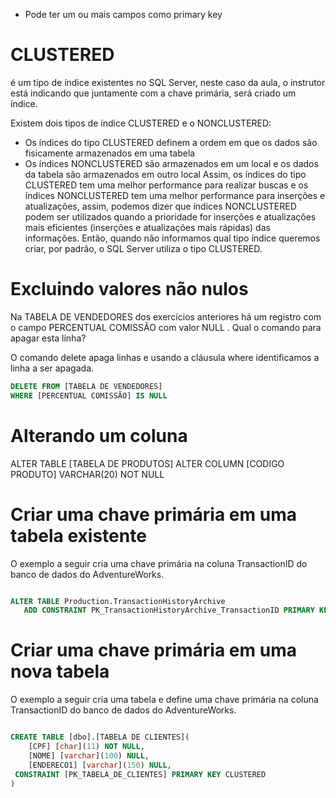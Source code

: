 - Pode ter um ou mais campos como primary key

# CLUSTERED 

é um tipo de índice existentes no SQL Server, neste caso da aula, o instrutor está indicando que juntamente com a chave primária, será criado um índice.

Existem dois tipos de índice CLUSTERED e o NONCLUSTERED:

- Os índices do tipo CLUSTERED definem a ordem em que os dados são fisicamente armazenados em uma tabela
- Os índices NONCLUSTERED são armazenados em um local e os dados da tabela são armazenados em outro local
Assim, os índices do tipo CLUSTERED tem uma melhor performance para realizar buscas e os índices NONCLUSTERED tem uma melhor performance para inserções e atualizações, assim, podemos dizer que índices NONCLUSTERED podem ser utilizados quando a prioridade for inserções e atualizações mais eficientes (inserções e atualizações mais rápidas) das informações. Então, quando não informamos qual tipo índice queremos criar, por padrão, o SQL Server utiliza o tipo CLUSTERED.


# Excluindo valores não nulos

Na TABELA DE VENDEDORES dos exercícios anteriores há um registro com o campo PERCENTUAL COMISSÃO com valor NULL . Qual o comando para apagar esta linha?


O comando delete apaga linhas e usando a cláusula where identificamos a linha a ser apagada.
~~~sql
DELETE FROM [TABELA DE VENDEDORES] 
WHERE [PERCENTUAL COMISSÃO] IS NULL
~~~

# Alterando um coluna
ALTER TABLE [TABELA DE PRODUTOS]
ALTER COLUMN [CODIGO PRODUTO]
VARCHAR(20) NOT NULL


# Criar uma chave primária em uma tabela existente
O exemplo a seguir cria uma chave primária na coluna TransactionID do banco de dados do AdventureWorks.

~~~SQL

ALTER TABLE Production.TransactionHistoryArchive
   ADD CONSTRAINT PK_TransactionHistoryArchive_TransactionID PRIMARY KEY CLUSTERED (TransactionID);
~~~

# Criar uma chave primária em uma nova tabela
O exemplo a seguir cria uma tabela e define uma chave primária na coluna TransactionID do banco de dados do AdventureWorks.
~~~SQL

CREATE TABLE [dbo].[TABELA DE CLIENTES](
	[CPF] [char](11) NOT NULL,
	[NOME] [varchar](100) NULL,
	[ENDERECO1] [varchar](150) NULL,
 CONSTRAINT [PK_TABELA_DE_CLIENTES] PRIMARY KEY CLUSTERED 
)


~~~~